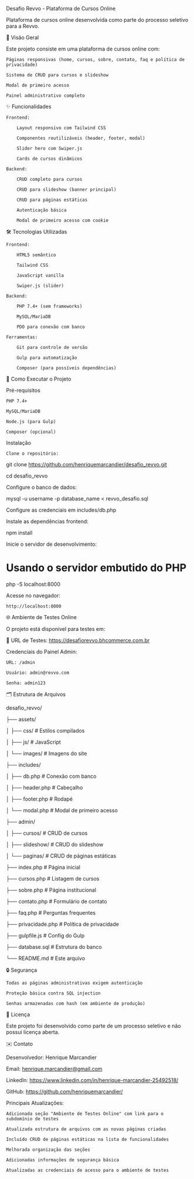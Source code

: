 Desafio Revvo - Plataforma de Cursos Online

Plataforma de cursos online desenvolvida como parte do processo seletivo para a Revvo.

📌 Visão Geral

Este projeto consiste em uma plataforma de cursos online com:

    Páginas responsivas (home, cursos, sobre, contato, faq e política de privacidade)

    Sistema de CRUD para cursos e slideshow

    Modal de primeiro acesso

    Painel administrativo completo

✨ Funcionalidades

    Frontend:

        Layout responsivo com Tailwind CSS

        Componentes reutilizáveis (header, footer, modal)

        Slider hero com Swiper.js

        Cards de cursos dinâmicos

    Backend:

        CRUD completo para cursos

        CRUD para slideshow (banner principal)

        CRUD para páginas estáticas

        Autenticação básica

        Modal de primeiro acesso com cookie

🛠 Tecnologias Utilizadas

    Frontend:

        HTML5 semântico

        Tailwind CSS

        JavaScript vanilla

        Swiper.js (slider)

    Backend:

        PHP 7.4+ (sem frameworks)

        MySQL/MariaDB

        PDO para conexão com banco

    Ferramentas:

        Git para controle de versão

        Gulp para automatização

        Composer (para possíveis dependências)

🚀 Como Executar o Projeto

Pré-requisitos

    PHP 7.4+

    MySQL/MariaDB

    Node.js (para Gulp)

    Composer (opcional)

Instalação

    Clone o repositório:

git clone https://github.com/henriquemarcandier/desafio_revvo.git

cd desafio_revvo

Configure o banco de dados:

mysql -u username -p database_name < revvo_desafio.sql

Configure as credenciais em includes/db.php

Instale as dependências frontend:

npm install

Inicie o servidor de desenvolvimento:

# Usando o servidor embutido do PHP

php -S localhost:8000

Acesse no navegador:

    http://localhost:8000

🌐 Ambiente de Testes Online

O projeto está disponível para testes em:

🔹 URL de Testes: https://desafiorevvo.bhcommerce.com.br

Credenciais do Painel Admin:

    URL: /admin

    Usuário: admin@revvo.com

    Senha: admin123


🗂 Estrutura de Arquivos

desafio_revvo/

├── assets/

│   ├── css/          # Estilos compilados

│   ├── js/           # JavaScript

│   └── images/       # Imagens do site

├── includes/

│   ├── db.php        # Conexão com banco

│   ├── header.php    # Cabeçalho

│   ├── footer.php    # Rodapé

│   └── modal.php     # Modal de primeiro acesso

├── admin/

│   ├── cursos/       # CRUD de cursos

│   ├── slideshow/    # CRUD do slideshow

│   └── paginas/      # CRUD de páginas estáticas

├── index.php         # Página inicial

├── cursos.php        # Listagem de cursos

├── sobre.php         # Página institucional

├── contato.php       # Formulário de contato

├── faq.php           # Perguntas frequentes

├── privacidade.php   # Política de privacidade

├── gulpfile.js       # Config do Gulp

├── database.sql      # Estrutura do banco

└── README.md         # Este arquivo

🔒 Segurança

    Todas as páginas administrativas exigem autenticação

    Proteção básica contra SQL injection

    Senhas armazenadas com hash (em ambiente de produção)

📝 Licença

Este projeto foi desenvolvido como parte de um processo seletivo e não possui licença aberta.

✉️ Contato

Desenvolvedor: Henrique Marcandier

Email: henrique.marcandier@gmail.com

LinkedIn: https://www.linkedin.com/in/henrique-marcandier-25492518/

GitHub: https://github.com/henriquemarcandier/

Principais Atualizações:

    Adicionada seção "Ambiente de Testes Online" com link para o subdomínio de testes

    Atualizada estrutura de arquivos com as novas páginas criadas

    Incluído CRUD de páginas estáticas na lista de funcionalidades

    Melhorada organização das seções

    Adicionadas informações de segurança básica

    Atualizadas as credenciais de acesso para o ambiente de testes
